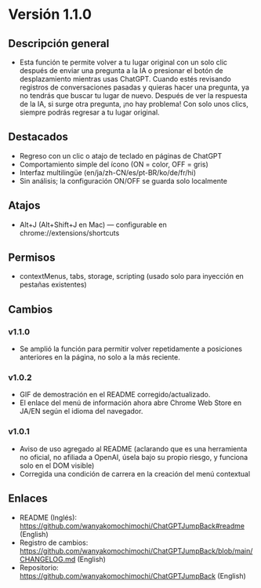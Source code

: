 # Versión 1.1.0

## Descripción general

- Esta función te permite volver a tu lugar original con un solo clic después de enviar una pregunta a la IA o presionar el botón de desplazamiento mientras usas ChatGPT. Cuando estés revisando registros de conversaciones pasadas y quieras hacer una pregunta, ya no tendrás que buscar tu lugar de nuevo. Después de ver la respuesta de la IA, si surge otra pregunta, ¡no hay problema! Con solo unos clics, siempre podrás regresar a tu lugar original.

## Destacados

- Regreso con un clic o atajo de teclado en páginas de ChatGPT
- Comportamiento simple del ícono (ON = color, OFF = gris)
- Interfaz multilingüe (en/ja/zh-CN/es/pt-BR/ko/de/fr/hi)
- Sin análisis; la configuración ON/OFF se guarda solo localmente

## Atajos

- Alt+J (Alt+Shift+J en Mac) — configurable en chrome://extensions/shortcuts

## Permisos

- contextMenus, tabs, storage, scripting (usado solo para inyección en pestañas existentes)

## Cambios

### v1.1.0
- Se amplió la función para permitir volver repetidamente a posiciones anteriores en la página, no solo a la más reciente.

### v1.0.2
- GIF de demostración en el README corregido/actualizado.
- El enlace del menú de información ahora abre Chrome Web Store en JA/EN según el idioma del navegador.

### v1.0.1
- Aviso de uso agregado al README
  (aclarando que es una herramienta no oficial, no afiliada a OpenAI, úsela bajo su propio riesgo, y funciona solo en el DOM visible)
- Corregida una condición de carrera en la creación del menú contextual

## Enlaces
- README (Inglés): https://github.com/wanyakomochimochi/ChatGPTJumpBack#readme (English)
- Registro de cambios: https://github.com/wanyakomochimochi/ChatGPTJumpBack/blob/main/CHANGELOG.md (English)
- Repositorio: https://github.com/wanyakomochimochi/ChatGPTJumpBack (English)
